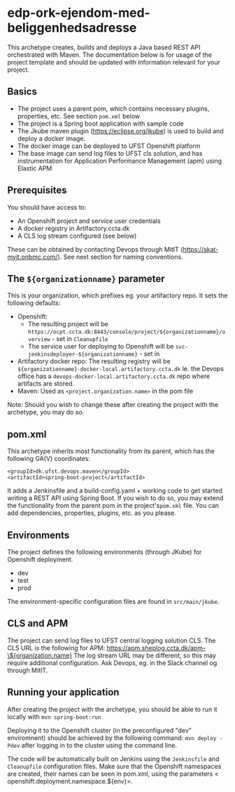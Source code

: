 # edp-ork-ejendom-med-beliggenhedsadresse

This archetype creates, builds and deploys a Java based REST API orchestrated with Maven. The documentation below is for
usage of the project template and should be updated with information relevant for your project.

## Basics

* The project uses a parent pom, which contains necessary plugins, properties, etc. See section ```pom.xml``` below
* The project is a Spring boot application with sample code
* The Jkube maven plugin (https://eclipse.org/jkube) is used to build and deploy a docker image.
* The docker image can be deployed to UFST Openshift platform
* The base image can send log files to UFST cls solution, and has instrumentation for Application Performance
  Management (apm)
  using Elastic APM

## Prerequisites

You should have access to:

* An Openshift project and service user credentials
* A docker registry in Artifactory.ccta.dk
* A CLS log stream configured (see below)

These can be obtained by contacting Devops through MitIT (https://skat-myit.onbmc.com/). See next section for naming
conventions.

## The ```${organizationname}``` parameter

This is your organization, which prefixes eg. your artifactory repo. It sets the following defaults:

* Openshift:
    * The resulting project will be ```https://ocpt.ccta.dk:8443/console/project/${organizationname}/overview``` - set
      in ```Cleanupfile```
    * The service user for deploying to Openshift will be ```svc-jenkinsdeployer-${organizationname}``` - set in
* Artifactory docker repo: The resulting registry will be ```${organizationname}-docker-local.artifactory.ccta.dk```
  Ie. the Devops office has a ```devops-docker-local.artifactory.ccta.dk``` repo where artifacts are stored.
* Maven: Used as ```<project.organization.name>``` in the pom file

Note: Should you wish to change these after creating the project with the archetype, you may do so.

## pom.xml

This archetype inherits most functionality from its parent, which has the following GA(V) coordinates:

```
<groupId>dk.ufst.devops.maven</groupId>
<artifactId>spring-boot-project</artifactId>
```

It adds a Jenkinsfile and a build-config.yaml + working code to get started writing a REST API using Spring Boot. If you
wish to do so, you may extend the functionality from the parent pom in the project's```pom.xml``` file. You can add
dependencies, properties, plugins, etc. as you please.

## Environments

The project defines the following environments (through JKube) for Openshift deployment.

* dev
* test
* prod

The environment-specific configuration files are found in ```src/main/jkube```.

## CLS and APM

The project can send log files to UFST central logging solution CLS. The CLS URL is the following for APM:
https://apm.sheplog.ccta.dk/apm-\${organization.name}
The log stream URL may be different, so this may require additional configuration. Ask Devops, eg. in the Slack channel
og through MitIT.

## Running your application

After creating the project with the archetype, you should be able to run it locally with
```mvn spring-boot:run```

Deploying it to the Openshift cluster (in the preconfigured "dev" enviromnent) should be achieved by the following
command:
```mvn deploy -Pdev``` after logging in to the cluster using the command line.

The code will be automatically built on Jenkins using the ```Jenkinsfile``` and ```Cleanupfile``` configuration files.
Make sure that the Openshift namespaces are created, their names can be seen in pom.xml, using the parameters <
openshift.deployment.namespace.${env}>.